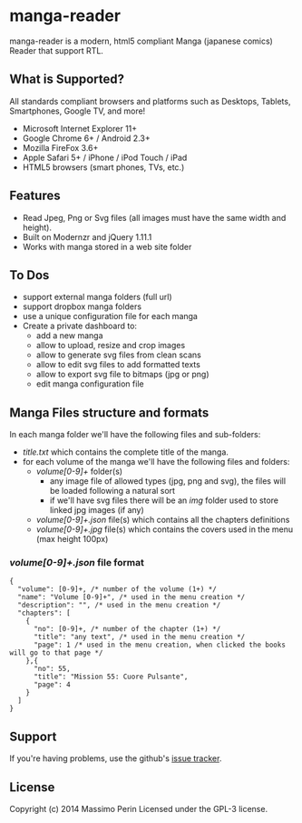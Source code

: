 # manga-reader
manga-reader is a modern, html5 compliant Manga (japanese comics) Reader that support RTL.

## What is Supported?
All standards compliant browsers and platforms such as Desktops, Tablets, Smartphones, Google TV, and more!

* Microsoft Internet Explorer 11+ 
* Google Chrome 6+ / Android 2.3+
* Mozilla FireFox 3.6+
* Apple Safari 5+ / iPhone / iPod Touch / iPad
* HTML5 browsers (smart phones, TVs, etc.)

## Features
* Read Jpeg, Png or Svg files (all images must have the same width and height).
* Built on Modernzr and jQuery 1.11.1
* Works with manga stored in a web site folder

## To Dos
* support external manga folders (full url)
* support dropbox manga folders
* use a unique configuration file for each manga
* Create a private dashboard to: 
	* add a new manga
	* allow to upload, resize and crop images
	* allow to generate svg files from clean scans
	* allow to edit svg files to add formatted texts
	* allow to export svg file to bitmaps (jpg or png)
	* edit manga configuration file

## Manga Files structure and formats

In each manga folder we'll have the following files and sub-folders:
* _title.txt_ which contains the complete title of the manga.
* for each volume of the manga we'll have the following files and folders:
	* _volume[0-9]+_ folder(s)
		* any image file of allowed types (jpg, png and svg), the files will be loaded following a natural sort
		* if we'll have svg files there will be an _img_ folder used to store linked jpg images (if any)
	* _volume[0-9]+.json_ file(s) which contains all the chapters definitions
	* _volume[0-9]+.jpg_ file(s) which contains the covers used in the menu (max height 100px)

### _volume[0-9]+.json_ file format
```
{
  "volume": [0-9]+, /* number of the volume (1+) */
  "name": "Volume [0-9]+", /* used in the menu creation */
  "description": "", /* used in the menu creation */
  "chapters": [
    {
      "no": [0-9]+, /* number of the chapter (1+) */
      "title": "any text", /* used in the menu creation */
      "page": 1 /* used in the menu creation, when clicked the books will go to that page */
    },{
      "no": 55, 
      "title": "Mission 55: Cuore Pulsante", 
      "page": 4
    }
  ]
}
```
	

## Support
If you're having problems, use the github's <a href="https://github.com/mperin/manga-reader/issues">issue tracker</a>.

## License
Copyright (c) 2014 Massimo Perin 
Licensed under the GPL-3 license.
